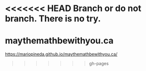 <<<<<<< HEAD
Branch or do not branch. There is no try.
=======
# maythemathbewithyou.ca

https://mariopineda.github.io/maythemathbewithyou.ca/
>>>>>>> gh-pages
